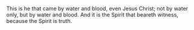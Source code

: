 This is he that came by water and blood, even Jesus Christ; not by water only, but by water and blood. And it is the Spirit that beareth witness, because the Spirit is truth.
